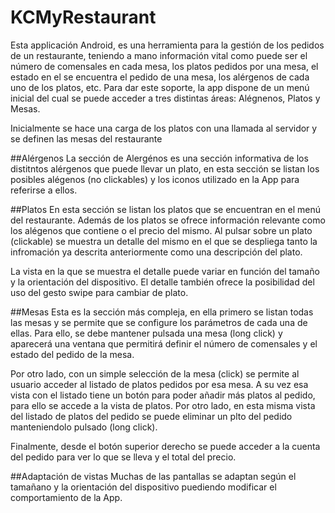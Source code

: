 # KCMyRestaurant

Esta applicación Android, es una herramienta para la gestión de los pedidos de un restaurante, teniendo a mano información vital como puede ser el número de comensales en cada mesa, los platos pedidos por una mesa, el estado en el se encuentra el pedido de una mesa, los alérgenos de cada uno de los platos, etc. Para dar este soporte, la app dispone de un menú inicial del cual se puede acceder a tres distintas áreas: Alégnenos, Platos y Mesas.

Inicialmente se hace una carga de los platos con una llamada al servidor y se definen las mesas del restaurante

##Alérgenos
La sección de Alergénos es una sección informativa de los distitntos alérgenos que puede llevar un plato, en esta sección se listan los posibles alégenos (no clickables) y los iconos utilizado en la App para referirse a ellos.

##Platos
En esta sección se listan los platos que se encuentran en el menú del restaurante. Además de los platos se ofrece información relevante como los alégenos que contiene o el precio del mismo. Al pulsar sobre un plato (clickable) se muestra un detalle del mismo en el que se despliega tanto la infromación ya descrita anteriormente como una descripción del plato.

La vista en la que se muestra el detalle puede variar en función del tamaño y la orientación del dispositivo. El detalle también ofrece la posibilidad del uso del gesto swipe para cambiar de plato.

##Mesas
Esta es la sección más compleja, en ella primero se listan todas las mesas y se permite que se configure los parámetros de cada una de ellas. Para ello, se debe mantener pulsada una mesa (long click) y aparecerá una ventana que permitirá definir el número de comensales y el estado del pedido de la mesa.

Por otro lado, con un simple selección de la mesa (click) se permite al usuario acceder al listado de platos pedidos por esa mesa. A su vez esa vista con el listado tiene un botón para poder añadir más platos al pedido, para ello se accede a la vista de platos. Por otro lado, en esta misma vista del listado de platos del pedido se puede eliminar un plto del pedido manteniendolo pulsado (long click).

Finalmente, desde el botón superior derecho se puede acceder a la cuenta del pedido para ver lo que se lleva y el total del precio.

##Adaptación de vistas
Muchas de las pantallas se adaptan según el tamañano y la orientación del dispositivo puediendo modificar el comportamiento de la App.
